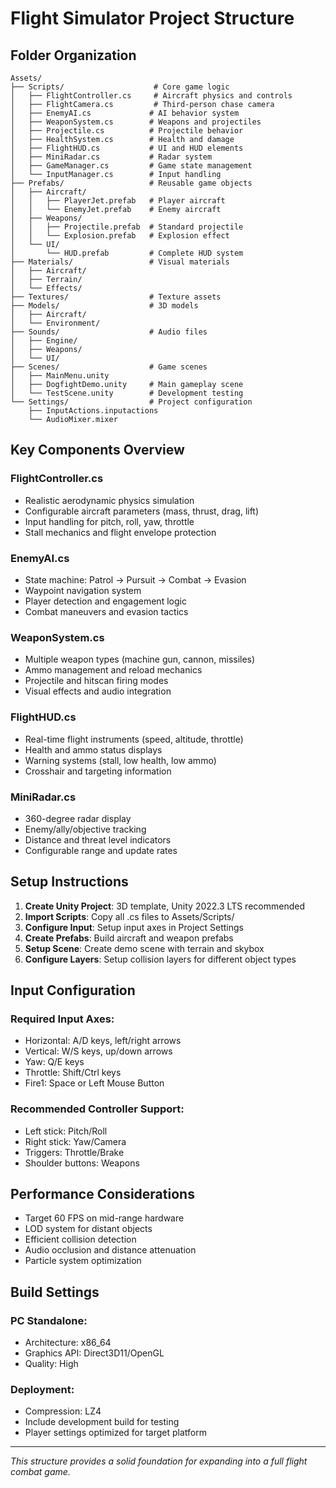# Flight Simulator Project Structure

## Folder Organization

```
Assets/
├── Scripts/                    # Core game logic
│   ├── FlightController.cs     # Aircraft physics and controls
│   ├── FlightCamera.cs         # Third-person chase camera
│   ├── EnemyAI.cs             # AI behavior system
│   ├── WeaponSystem.cs        # Weapons and projectiles
│   ├── Projectile.cs          # Projectile behavior
│   ├── HealthSystem.cs        # Health and damage
│   ├── FlightHUD.cs           # UI and HUD elements
│   ├── MiniRadar.cs           # Radar system
│   ├── GameManager.cs         # Game state management
│   └── InputManager.cs        # Input handling
├── Prefabs/                   # Reusable game objects
│   ├── Aircraft/
│   │   ├── PlayerJet.prefab   # Player aircraft
│   │   └── EnemyJet.prefab    # Enemy aircraft
│   ├── Weapons/
│   │   ├── Projectile.prefab  # Standard projectile
│   │   └── Explosion.prefab   # Explosion effect
│   └── UI/
│       └── HUD.prefab         # Complete HUD system
├── Materials/                 # Visual materials
│   ├── Aircraft/
│   ├── Terrain/
│   └── Effects/
├── Textures/                  # Texture assets
├── Models/                    # 3D models
│   ├── Aircraft/
│   └── Environment/
├── Sounds/                    # Audio files
│   ├── Engine/
│   ├── Weapons/
│   └── UI/
├── Scenes/                    # Game scenes
│   ├── MainMenu.unity
│   ├── DogfightDemo.unity     # Main gameplay scene
│   └── TestScene.unity        # Development testing
└── Settings/                  # Project configuration
    ├── InputActions.inputactions
    └── AudioMixer.mixer
```

## Key Components Overview

### FlightController.cs
- Realistic aerodynamic physics simulation
- Configurable aircraft parameters (mass, thrust, drag, lift)
- Input handling for pitch, roll, yaw, throttle
- Stall mechanics and flight envelope protection

### EnemyAI.cs
- State machine: Patrol → Pursuit → Combat → Evasion
- Waypoint navigation system
- Player detection and engagement logic
- Combat maneuvers and evasion tactics

### WeaponSystem.cs
- Multiple weapon types (machine gun, cannon, missiles)
- Ammo management and reload mechanics
- Projectile and hitscan firing modes
- Visual effects and audio integration

### FlightHUD.cs
- Real-time flight instruments (speed, altitude, throttle)
- Health and ammo status displays
- Warning systems (stall, low health, low ammo)
- Crosshair and targeting information

### MiniRadar.cs
- 360-degree radar display
- Enemy/ally/objective tracking
- Distance and threat level indicators
- Configurable range and update rates

## Setup Instructions

1. **Create Unity Project**: 3D template, Unity 2022.3 LTS recommended
2. **Import Scripts**: Copy all .cs files to Assets/Scripts/
3. **Configure Input**: Setup input axes in Project Settings
4. **Create Prefabs**: Build aircraft and weapon prefabs
5. **Setup Scene**: Create demo scene with terrain and skybox
6. **Configure Layers**: Setup collision layers for different object types

## Input Configuration

### Required Input Axes:
- Horizontal: A/D keys, left/right arrows
- Vertical: W/S keys, up/down arrows  
- Yaw: Q/E keys
- Throttle: Shift/Ctrl keys
- Fire1: Space or Left Mouse Button

### Recommended Controller Support:
- Left stick: Pitch/Roll
- Right stick: Yaw/Camera
- Triggers: Throttle/Brake
- Shoulder buttons: Weapons

## Performance Considerations

- Target 60 FPS on mid-range hardware
- LOD system for distant objects
- Efficient collision detection
- Audio occlusion and distance attenuation
- Particle system optimization

## Build Settings

### PC Standalone:
- Architecture: x86_64
- Graphics API: Direct3D11/OpenGL
- Quality: High

### Deployment:
- Compression: LZ4
- Include development build for testing
- Player settings optimized for target platform

---

*This structure provides a solid foundation for expanding into a full flight combat game.*
